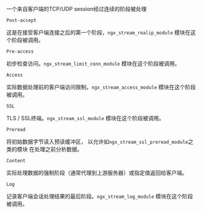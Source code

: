 一个来自客户端的TCP/UDP session经过连续的阶段被处理

`Post-accept`

这是在接受客户端连接之后的第一个阶段，`ngx_stream_realip_module` 模块在这个阶段被调用。

`Pre-access`

初步检查访问。`ngx_stream_limit_conn_module` 模块在这个阶段被调用。

`Access`

实际数据处理前的客户端访问限制。`ngx_stream_access_module` 模块在这个阶段被调用。

`SSL`

TLS / SSL终端。`ngx_stream_ssl_module` 模块在这个阶段被调用。

`Preread`

将初始数据字节读入预读缓冲区， 以允许如`ngx_stream_ssl_preread_module`之类的模块 在处理之前分析数据。

`Content`

实际处理数据的强制阶段（通常代理到上游服务器）或指定值返回给客户端。

`Log`

记录客户端会话处理结果的最后阶段。`ngx_stream_log_module` 模块在这个阶段被调用。